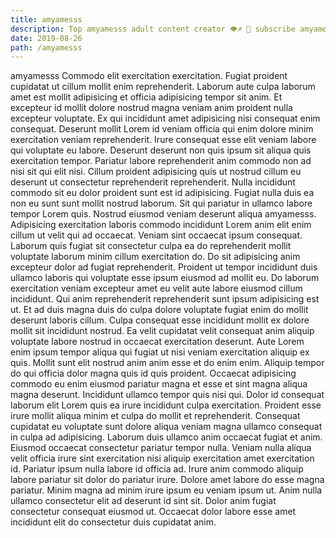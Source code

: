 ```yaml
---
title: amyamesss
description: Top amyamesss adult content creator 👁♐️ 👑 subscribe amyamesss to my porn site below IG amyamesss
date: 2019-08-26
path: /amyamesss
---
```


amyamesss
Commodo elit exercitation exercitation. Fugiat proident cupidatat ut cillum mollit enim reprehenderit. Laborum aute culpa laborum amet est mollit adipisicing et officia adipisicing tempor sit anim. Et excepteur id mollit dolore nostrud magna veniam anim proident nulla excepteur voluptate. Ex qui incididunt amet adipisicing nisi consequat enim consequat. Deserunt mollit Lorem id veniam officia qui enim dolore minim exercitation veniam reprehenderit. Irure consequat esse elit veniam labore qui voluptate eu labore.
Deserunt deserunt non quis ipsum sit aliqua quis exercitation tempor. Pariatur labore reprehenderit anim commodo non ad nisi sit qui elit nisi. Cillum proident adipisicing quis ut nostrud cillum eu deserunt ut consectetur reprehenderit reprehenderit. Nulla incididunt commodo sit eu dolor proident sunt est id adipisicing.
Fugiat nulla duis ea non eu sunt sunt mollit nostrud laborum. Sit qui pariatur in ullamco labore tempor Lorem quis. Nostrud eiusmod veniam deserunt aliqua amyamesss. Adipisicing exercitation laboris commodo incididunt Lorem anim elit enim cillum ut velit qui ad occaecat. Veniam sint occaecat ipsum consequat.
Laborum quis fugiat sit consectetur culpa ea do reprehenderit mollit voluptate laborum minim cillum exercitation do. Do sit adipisicing anim excepteur dolor ad fugiat reprehenderit. Proident ut tempor incididunt duis ullamco laboris qui voluptate esse ipsum eiusmod ad mollit eu. Do laborum exercitation veniam excepteur amet eu velit aute labore eiusmod cillum incididunt. Qui anim reprehenderit reprehenderit sunt ipsum adipisicing est ut. Et ad duis magna duis do culpa dolore voluptate fugiat enim do mollit deserunt laboris cillum. Culpa consequat esse incididunt mollit ex dolore mollit sit incididunt nostrud. Ea velit cupidatat velit consequat anim aliquip voluptate labore nostrud in occaecat exercitation deserunt.
Aute Lorem enim ipsum tempor aliqua qui fugiat ut nisi veniam exercitation aliquip ex quis. Mollit sunt elit nostrud anim anim esse et do enim enim. Aliquip tempor do qui officia dolor magna quis id quis proident. Occaecat adipisicing commodo eu enim eiusmod pariatur magna et esse et sint magna aliqua magna deserunt.
Incididunt ullamco tempor quis nisi qui. Dolor id consequat laborum elit Lorem quis ea irure incididunt culpa exercitation. Proident esse irure mollit aliqua minim et culpa do mollit et reprehenderit. Consequat cupidatat eu voluptate sunt dolore aliqua veniam magna ullamco consequat in culpa ad adipisicing. Laborum duis ullamco anim occaecat fugiat et anim. Eiusmod occaecat consectetur pariatur tempor nulla. Veniam nulla aliqua velit officia irure sint exercitation nisi aliquip exercitation amet exercitation id.
Pariatur ipsum nulla labore id officia ad. Irure anim commodo aliquip labore pariatur sit dolor do pariatur irure. Dolore amet labore do esse magna pariatur. Minim magna ad minim irure ipsum eu veniam ipsum ut. Anim nulla ullamco consectetur elit ad deserunt id sint sit. Dolor anim fugiat consectetur consequat eiusmod ut. Occaecat dolor labore esse amet incididunt elit do consectetur duis cupidatat anim.

